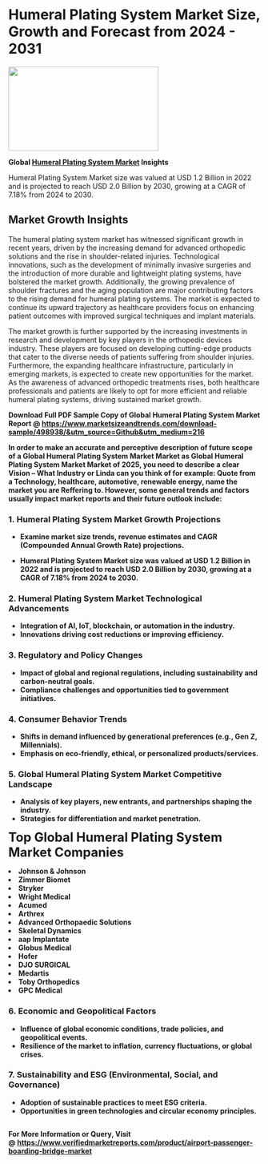 <H1>Humeral Plating System Market Size, Growth and Forecast from 2024 - 2031</H1><img class="aligncenter size-medium wp-image-584254" src="https://thirdeyenews.in/wp-content/uploads/2024/09/Global-Market-Research-300x168.jpeg" alt="" width="300" height="168" /><p><strong>Global&nbsp;<a href="https://www.marketsizeandtrends.com/download-sample/498938/&amp;utm_source=Github&utm_medium=216">Humeral Plating System Market</a> Insights</strong></p><p>Humeral Plating System Market size was valued at USD 1.2 Billion in 2022 and is projected to reach USD 2.0 Billion by 2030, growing at a CAGR of 7.18% from 2024 to 2030.</p><p><h2>Market Growth Insights</h2> <p>The humeral plating system market has witnessed significant growth in recent years, driven by the increasing demand for advanced orthopedic solutions and the rise in shoulder-related injuries. Technological innovations, such as the development of minimally invasive surgeries and the introduction of more durable and lightweight plating systems, have bolstered the market growth. Additionally, the growing prevalence of shoulder fractures and the aging population are major contributing factors to the rising demand for humeral plating systems. The market is expected to continue its upward trajectory as healthcare providers focus on enhancing patient outcomes with improved surgical techniques and implant materials.</p> <p><strong></strong></p> <p>The market growth is further supported by the increasing investments in research and development by key players in the orthopedic devices industry. These players are focused on developing cutting-edge products that cater to the diverse needs of patients suffering from shoulder injuries. Furthermore, the expanding healthcare infrastructure, particularly in emerging markets, is expected to create new opportunities for the market. As the awareness of advanced orthopedic treatments rises, both healthcare professionals and patients are likely to opt for more efficient and reliable humeral plating systems, driving sustained market growth.</p> <p><strong></p><p><span class=""><strong>Download Full PDF Sample Copy of Global Humeral Plating System Market Report</strong> @ <a href="https://www.marketsizeandtrends.com/download-sample/498938/&amp;utm_source=Github&utm_medium=216" target="_blank">https://www.marketsizeandtrends.com/download-sample/498938/&amp;utm_source=Github&utm_medium=216</a></span></p><p>In order to make an accurate and perceptive description of future scope of a Global&nbsp;Humeral Plating System Market Market as Global&nbsp;Humeral Plating System Market Market of 2025, you need to describe a clear Vision &ndash; What Industry or Linda can you think of for example: Quote from a Technology, healthcare, automotive, renewable energy, name the market you are Reffering to. However, some general trends and factors usually impact market reports and their future outlook include:</p><h3>1.&nbsp;<strong>Humeral Plating System Market Growth Projections</strong></h3><ul><li>Examine market size trends, revenue estimates and CAGR (Compounded Annual Growth Rate) projections.</li><li><p>Humeral Plating System Market size was valued at USD 1.2 Billion in 2022 and is projected to reach USD 2.0 Billion by 2030, growing at a CAGR of 7.18% from 2024 to 2030.</p></li></ul><h3>2.&nbsp;<strong>Humeral Plating System Market Technological Advancements</strong></h3><ul><li>Integration of AI, IoT, blockchain, or automation in the industry.</li><li>Innovations driving cost reductions or improving efficiency.</li></ul><h3>3.&nbsp;<strong>Regulatory and Policy Changes</strong></h3><ul><li>Impact of global and regional regulations, including sustainability and carbon-neutral goals.</li><li>Compliance challenges and opportunities tied to government initiatives.</li></ul><h3>4.&nbsp;<strong>Consumer Behavior Trends</strong></h3><ul><li>Shifts in demand influenced by generational preferences (e.g., Gen Z, Millennials).</li><li>Emphasis on eco-friendly, ethical, or personalized products/services.</li></ul><h3>5.&nbsp;<strong>Global Humeral Plating System Market Competitive Landscape</strong></h3><ul><li>Analysis of key players, new entrants, and partnerships shaping the industry.</li><li>Strategies for differentiation and market penetration.</li></ul><p data-pm-slice="1 1 []"><span style="color: inherit; font-family: inherit; font-size: 25px;">Top Global Humeral Plating System Market Companies</span></p><div class="" data-test-id=""><p><li>Johnson & Johnson</li><li> Zimmer Biomet</li><li> Stryker</li><li> Wright Medical</li><li> Acumed</li><li> Arthrex</li><li> Advanced Orthopaedic Solutions</li><li> Skeletal Dynamics</li><li> aap Implantate</li><li> Globus Medical</li><li> Hofer</li><li> DJO SURGICAL</li><li> Medartis</li><li> Toby Orthopedics</li><li> GPC Medical</li></p></div><h3>6.&nbsp;<strong>Economic and Geopolitical Factors</strong></h3><ul><li>Influence of global economic conditions, trade policies, and geopolitical events.</li><li>Resilience of the market to inflation, currency fluctuations, or global crises.</li></ul><h3>7.&nbsp;<strong>Sustainability and ESG (Environmental, Social, and Governance)</strong></h3><ul><li>Adoption of sustainable practices to meet ESG criteria.</li><li>Opportunities in green technologies and circular economy principles.</li></ul><h2><strong style="font-size: 14px;">For More Information or Query, Visit @&nbsp;</strong><a style="background-color: #ffffff; font-size: 14px;" href="https://www.marketsizeandtrends.com/report/humeral-plating-system-market/" target="_blank">https://www.verifiedmarketreports.com/product/airport-passenger-boarding-bridge-market</a></h2>
